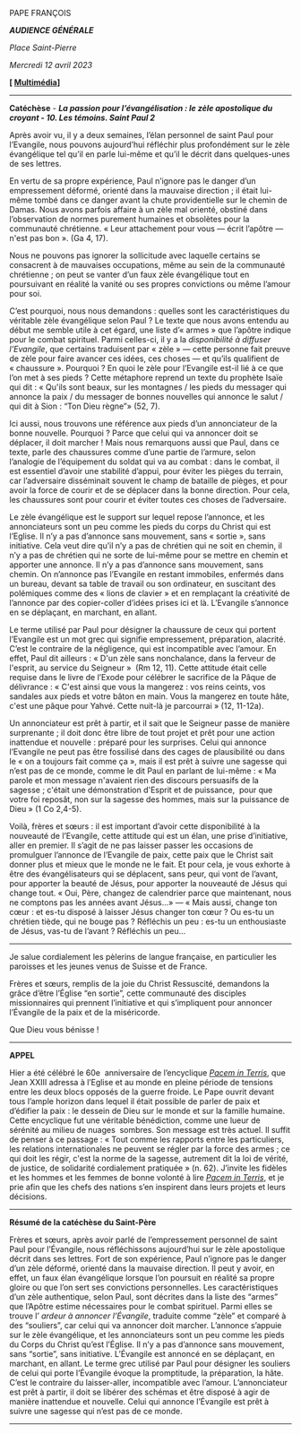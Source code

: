 PAPE FRANÇOIS

***AUDIENCE GÉNÉRALE***

*Place Saint-Pierre*

*Mercredi 12 avril 2023*

**[ [Multimédia](https://www.vatican.va/content/francesco/fr/events/event.dir.html/content/vaticanevents/fr/2023/4/12/udienza-generale.html)]**

_______________________________________

**Catéchèse** - ***La passion pour l’évangélisation : le zèle apostolique du croyant - 10. Les témoins. Saint Paul 2***

Après avoir vu, il y a deux semaines, l’élan personnel de saint Paul pour l’Evangile, nous pouvons aujourd’hui réfléchir plus profondément sur le zèle évangélique tel qu’il en parle lui-même et qu’il le décrit dans quelques-unes de ses lettres.

En vertu de sa propre expérience, Paul n’ignore pas le danger d’un empressement déformé, orienté dans la mauvaise direction ; il était lui-même tombé dans ce danger avant la chute providentielle sur le chemin de Damas. Nous avons parfois affaire à un zèle mal orienté, obstiné dans l’observation de normes purement humaines et obsolètes pour la communauté chrétienne. « Leur attachement pour vous — écrit l’apôtre — n'est pas bon ». (Ga 4, 17).

Nous ne pouvons pas ignorer la sollicitude avec laquelle certains se consacrent à de mauvaises occupations, même au sein de la communauté chrétienne ; on peut se vanter d’un faux zèle évangélique tout en poursuivant en réalité la vanité ou ses propres convictions ou même l’amour pour soi.

C’est pourquoi, nous nous demandons : quelles sont les caractéristiques du véritable zèle évangélique selon Paul ? Le texte que nous avons entendu au début me semble utile à cet égard, une liste d’« armes » que l’apôtre indique pour le combat spirituel. Parmi celles-ci, il y a la *disponibilité à diffuser l’Evangile*, que certains traduisent par « zèle » — cette personne fait preuve de zèle pour faire avancer ces idées, ces choses — et qu’ils qualifient de « chaussure ». Pourquoi ? En quoi le zèle pour l’Evangile est-il lié à ce que l’on met à ses pieds ? Cette métaphore reprend un texte du prophète Isaïe qui dit : « Qu'ils sont beaux, sur les montagnes / les pieds du messager qui annonce la paix / du messager de bonnes nouvelles qui annonce le salut / qui dit à Sion : “Ton Dieu règne”» (52, 7).

Ici aussi, nous trouvons une référence aux pieds d’un annonciateur de la bonne nouvelle. Pourquoi ? Parce que celui qui va annoncer doit se déplacer, il doit marcher ! Mais nous remarquons aussi que Paul, dans ce texte, parle des chaussures comme d’une partie de l’armure, selon l’analogie de l’équipement du soldat qui va au combat : dans le combat, il est essentiel d’avoir une stabilité d’appui, pour éviter les pièges du terrain, car l’adversaire disséminait souvent le champ de bataille de pièges, et pour avoir la force de courir et de se déplacer dans la bonne direction. Pour cela, les chaussures sont pour courir et éviter toutes ces choses de l’adversaire.

Le zèle évangélique est le support sur lequel repose l’annonce, et les annonciateurs sont un peu comme les pieds du corps du Christ qui est l’Eglise. Il n’y a pas d’annonce sans mouvement, sans « sortie », sans initiative. Cela veut dire qu’il n’y a pas de chrétien qui ne soit en chemin, il n’y a pas de chrétien qui ne sorte de lui-même pour se mettre en chemin et apporter une annonce. Il n’y a pas d’annonce sans mouvement, sans chemin. On n’annonce pas l’Evangile en restant immobiles, enfermés dans un bureau, devant sa table de travail ou son ordinateur, en suscitant des polémiques comme des « lions de clavier » et en remplaçant la créativité de l’annonce par des copier-coller d’idées prises ici et là. L’Evangile s’annonce en se déplaçant, en marchant, en allant.

Le terme utilisé par Paul pour désigner la chaussure de ceux qui portent l’Evangile est un mot grec qui signifie empressement, préparation, alacrité. C’est le contraire de la négligence, qui est incompatible avec l’amour. En effet, Paul dit ailleurs : « D'un zèle sans nonchalance, dans la ferveur de l'esprit, au service du Seigneur »  (Rm 12, 11). Cette attitude était celle requise dans le livre de l’Exode pour célébrer le sacrifice de la Pâque de délivrance : « C'est ainsi que vous la mangerez : vos reins ceints, vos sandales aux pieds et votre bâton en main. Vous la mangerez en toute hâte, c'est une pâque pour Yahvé. Cette nuit-là je parcourrai » (12, 11-12a).

Un annonciateur est prêt à partir, et il sait que le Seigneur passe de manière surprenante ; il doit donc être libre de tout projet et prêt pour une action inattendue et nouvelle : préparé pour les surprises. Celui qui annonce l’Evangile ne peut pas être fossilisé dans des cages de plausibilité ou dans le « on a toujours fait comme ça », mais il est prêt à suivre une sagesse qui n’est pas de ce monde, comme le dit Paul en parlant de lui-même : « Ma parole et mon message n'avaient rien des discours persuasifs de la sagesse ; c'était une démonstration d'Esprit et de puissance,  pour que votre foi reposât, non sur la sagesse des hommes, mais sur la puissance de Dieu » (1 Co 2,4-5).

Voilà, frères et sœurs : il est important d’avoir cette disponibilité à la nouveauté de l’Evangile, cette attitude qui est un élan, une prise d’initiative, aller en premier. Il s’agit de ne pas laisser passer les occasions de promulguer l’annonce de l’Evangile de paix, cette paix que le Christ sait donner plus et mieux que le monde ne le fait. Et pour cela, je vous exhorte à être des évangélisateurs qui se déplacent, sans peur, qui vont de l’avant, pour apporter la beauté de Jésus, pour apporter la nouveauté de Jésus qui change tout. « Oui, Père, changez de calendrier parce que maintenant, nous ne comptons pas les années avant Jésus...» — « Mais aussi, change ton cœur : et es-tu disposé à laisser Jésus changer ton cœur ? Ou es-tu un chrétien tiède, qui ne bouge pas ? Réfléchis un peu : es-tu un enthousiaste de Jésus, vas-tu de l’avant ? Réfléchis un peu...

* * *

Je salue cordialement les pèlerins de langue française, en particulier les paroisses et les jeunes venus de Suisse et de France.

Frères et sœurs, remplis de la joie du Christ Ressuscité, demandons la grâce d’être l’Église “en sortie”, cette communauté des disciples missionnaires qui prennent l’initiative et qui s’impliquent pour annoncer l’Évangile de la paix et de la miséricorde.

Que Dieu vous bénisse !

________________________________________________

**APPEL**

Hier a été célébré le 60e  anniversaire de l’encyclique *[Pacem in Terris](https://www.vatican.va/content/john-xxiii/fr/encyclicals/documents/hf_j-xxiii_enc_11041963_pacem.html)*, que Jean XXIII adressa à l’Eglise et au monde en pleine période de tensions entre les deux blocs opposés de la guerre froide. Le Pape ouvrit devant tous l’ample horizon dans lequel il était possible de parler de paix et d’édifier la paix : le dessein de Dieu sur le monde et sur la famille humaine. Cette encyclique fut une véritable bénédiction, comme une lueur de sérénité au milieu de nuages  sombres. Son message est très actuel. Il suffit de penser à ce passage : « Tout comme les rapports entre les particuliers, les relations internationales ne peuvent se régler par la force des armes ; ce qui doit les régir, c'est la norme de la sagesse, autrement dit la loi de vérité, de justice, de solidarité cordialement pratiquée » (n. 62). J’invite les fidèles et les hommes et les femmes de bonne volonté à lire *[Pacem in Terris](https://www.vatican.va/content/john-xxiii/fr/encyclicals/documents/hf_j-xxiii_enc_11041963_pacem.html)*, et je prie afin que les chefs des nations s’en inspirent dans leurs projets et leurs décisions.

* * *

**Résumé de la catéchèse du Saint-Père**

Frères et sœurs, après avoir parlé de l’empressement personnel de saint Paul pour l’Évangile, nous réfléchissons aujourd’hui sur le zèle apostolique décrit dans ses lettres. Fort de son expérience, Paul n’ignore pas le danger d’un zèle déformé, orienté dans la mauvaise direction. Il peut y avoir, en effet, un faux élan évangélique lorsque l’on poursuit en réalité sa propre gloire ou que l’on sert ses convictions personnelles. Les caractéristiques d’un zèle authentique, selon Paul, sont décrites dans la liste des “armes” que l’Apôtre estime nécessaires pour le combat spirituel. Parmi elles se trouve l’ *ardeur à annoncer l’Évangile*, traduite comme “zèle” et comparé à des “souliers”, car celui qui va annoncer doit marcher. L’annonce s’appuie sur le zèle évangélique, et les annonciateurs sont un peu comme les pieds du Corps du Christ qu’est l’Église. Il n’y a pas d’annonce sans mouvement, sans “sortie”, sans initiative. L’Évangile est annoncé en se déplaçant, en marchant, en allant. Le terme grec utilisé par Paul pour désigner les souliers de celui qui porte l’Évangile évoque la promptitude, la préparation, la hâte. C’est le contraire du laisser-aller, incompatible avec l’amour. L’annonciateur est prêt à partir, il doit se libérer des schémas et être disposé à agir de manière inattendue et nouvelle. Celui qui annonce l’Évangile est prêt à suivre une sagesse qui n’est pas de ce monde.

* * *